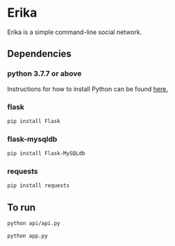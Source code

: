 # Erika

Erika is a simple command-line social network.

## Dependencies

### python 3.7.7 or above

Instructions for how to install Python can be found [here.](https://www.python.org/downloads/)

### flask

```bash
pip install Flask
```

### flask-mysqldb

```bash
pip install Flask-MySQLdb
```

### requests

```bash
pip install requests
```

## To run

```bash
python api/api.py
```
```bash
python app.py
```
